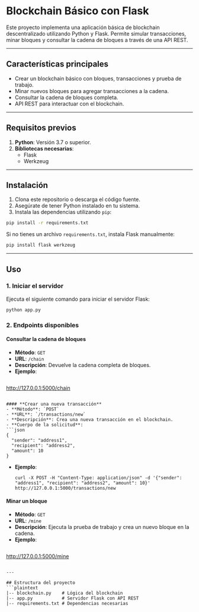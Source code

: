 # Blockchain Básico con Flask
 
Este proyecto implementa una aplicación básica de blockchain descentralizado utilizando Python y Flask. Permite simular transacciones, minar bloques y consultar la cadena de bloques a través de una API REST.
 
---
 
## Características principales
- Crear un blockchain básico con bloques, transacciones y prueba de trabajo.
- Minar nuevos bloques para agregar transacciones a la cadena.
- Consultar la cadena de bloques completa.
- API REST para interactuar con el blockchain.
 
---
 
## Requisitos previos
1. **Python**: Versión 3.7 o superior.
2. **Bibliotecas necesarias**:
   - Flask
   - Werkzeug
 
---
 
## Instalación
1. Clona este repositorio o descarga el código fuente.
2. Asegúrate de tener Python instalado en tu sistema.
3. Instala las dependencias utilizando `pip`:
 
```bash
pip install -r requirements.txt
```
 
Si no tienes un archivo `requirements.txt`, instala Flask manualmente:
 
```bash
pip install flask werkzeug
```
 
---
 
## Uso
 
### 1. Iniciar el servidor
Ejecuta el siguiente comando para iniciar el servidor Flask:
 
```bash
python app.py
```
 
### 2. Endpoints disponibles
 
#### **Consultar la cadena de bloques**
- **Método**: `GET`
- **URL**: `/chain`
- **Descripción**: Devuelve la cadena completa de bloques.
- **Ejemplo**:
  ```
http://127.0.0.1:5000/chain
  ```
 
#### **Crear una nueva transacción**
- **Método**: `POST`
- **URL**: `/transactions/new`
- **Descripción**: Crea una nueva transacción en el blockchain.
- **Cuerpo de la solicitud**:
  ```json
  {
    "sender": "address1",
    "recipient": "address2",
    "amount": 10
  }
  ```
- **Ejemplo**:
  ```
  curl -X POST -H "Content-Type: application/json" -d '{"sender": "address1", "recipient": "address2", "amount": 10}' http://127.0.0.1:5000/transactions/new
  ```
 
#### **Minar un bloque**
- **Método**: `GET`
- **URL**: `/mine`
- **Descripción**: Ejecuta la prueba de trabajo y crea un nuevo bloque en la cadena.
- **Ejemplo**:
  ```
http://127.0.0.1:5000/mine
  ```
 
---
 
## Estructura del proyecto
```plaintext
|-- blockchain.py    # Lógica del blockchain
|-- app.py           # Servidor Flask con API REST
|-- requirements.txt # Dependencias necesarias
```
 

 
